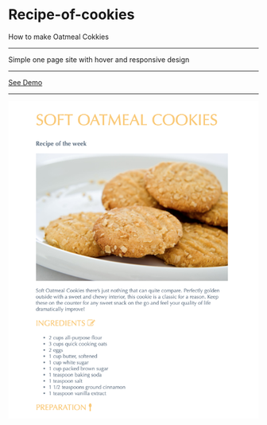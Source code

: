 # Recipe-of-cookies
How to make Oatmeal Cokkies<hr>

Simple one page site with hover and responsive design<hr>

<a href="https://agusprats.github.io/Recipe-of-cookies/">See Demo</a>
<hr/>

<img src="cookies.png">
